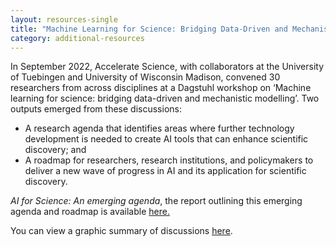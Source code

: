 ```yaml
---
layout: resources-single
title: "Machine Learning for Science: Bridging Data-Driven and Mechanistic Modelling"
category: additional-resources
---
```

In September 2022, Accelerate Science, with collaborators at the University of Tuebingen and University of Wisconsin Madison, convened 30 researchers from across disciplines at a Dagstuhl workshop on ‘Machine learning for science: bridging data-driven and mechanistic modelling’. Two outputs emerged from these discussions:

* A research agenda that identifies areas where further technology development is needed to create AI tools that can enhance scientific discovery; and
* A roadmap for researchers, research institutions, and policymakers to deliver a new wave of progress in AI and its application for scientific discovery.

*A﻿I for Science: An emerging agenda*, the report outlining this emerging agenda and roadmap is available [here. ](https://acceleratescience.github.io/assets/uploads/ai-for-science-an-emerging-agenda.pdf)

You can view a graphic summary of discussions [here](https://acceleratescience.github.io/assets/uploads/2022-12-15-dagstuhl-ml-for-science-final-ipdf.pdf).